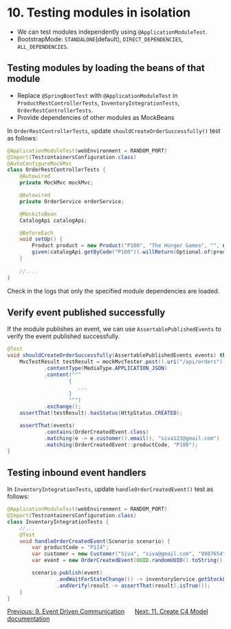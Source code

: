 # 10. Testing modules in isolation

* We can test modules independently using `@ApplicationModuleTest`.
* BootstrapMode: `STANDALONE`(default), `DIRECT_DEPENDENCIES`, `ALL_DEPENDENCIES`.

## Testing modules by loading the beans of that module

* Replace `@SpringBootTest` with `@ApplicationModuleTest`
in `ProductRestControllerTests`, `InventoryIntegrationTests`, `OrderRestControllerTests`.
* Provide dependencies of other modules as MockBeans

In `OrderRestControllerTests`, update `shouldCreateOrderSuccessfully()` test as follows:

```java
@ApplicationModuleTest(webEnvironment = RANDOM_PORT)
@Import(TestcontainersConfiguration.class)
@AutoConfigureMockMvc
class OrderRestControllerTests {
    @Autowired
    private MockMvc mockMvc;

    @Autowired
    private OrderService orderService;

    @MockitoBean
    CatalogApi catalogApi;

    @BeforeEach
    void setUp() {
        Product product = new Product("P100", "The Hunger Games", "", null, new BigDecimal("34.0"));
        given(catalogApi.getByCode("P100")).willReturn(Optional.of(product));
    }
    
    //....
}
```

Check in the logs that only the specified module dependencies are loaded.

## Verify event published successfully
If the module publishes an event, we can use `AssertablePublishedEvents` to verify the event published successfully.

```java
@Test
void shouldCreateOrderSuccessfully(AssertablePublishedEvents events) throws Exception {
    MvcTestResult testResult = mockMvcTester.post().uri("/api/orders")
            .contentType(MediaType.APPLICATION_JSON)
            .content("""
                    {
                       ...
                    }
                    """)
            .exchange();
    assertThat(testResult).hasStatus(HttpStatus.CREATED);

    assertThat(events)
            .contains(OrderCreatedEvent.class)
            .matching(e -> e.customer().email(), "siva123@gmail.com")
            .matching(OrderCreatedEvent::productCode, "P100");
}
```

## Testing inbound event handlers

In `InventoryIntegrationTests`, update `handleOrderCreatedEvent()` test as follows:

```java
@ApplicationModuleTest(webEnvironment = RANDOM_PORT)
@Import(TestcontainersConfiguration.class)
class InventoryIntegrationTests {
    //...
    @Test
    void handleOrderCreatedEvent(Scenario scenario) {
        var productCode = "P114";
        var customer = new Customer("Siva", "siva@gmail.com", "9987654");
        var event = new OrderCreatedEvent(UUID.randomUUID().toString(), productCode, 2, customer);

        scenario.publish(event)
                .andWaitForStateChange(() -> inventoryService.getStockLevel(productCode) == 598)
                .andVerify(result -> assertThat(result).isTrue());
    }
}
```


[Previous: 9. Event Driven Communication](step-9.md) &nbsp;&nbsp;&nbsp;&nbsp;
[Next: 11. Create C4 Model documentation](step-11.md)

